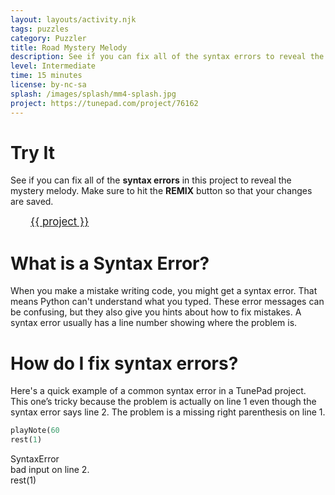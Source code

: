 ```yaml
---
layout: layouts/activity.njk
tags: puzzles
category: Puzzler
title: Road Mystery Melody
description: See if you can fix all of the syntax errors to reveal the mystery melody!
level: Intermediate
time: 15 minutes
license: by-nc-sa
splash: /images/splash/mm4-splash.jpg
project: https://tunepad.com/project/76162
---
```

# Try It
See if you can fix all of the **syntax errors** in this project to reveal the mystery melody. Make sure to hit the **REMIX** button so that your changes are saved.

<a href="{{ project }}" target="_blank" style="margin: 2rem; font-size: 120%">{{ project }}</a>



# What is a Syntax Error?
When you make a mistake writing code, you might get a syntax error. That means Python can't understand what you typed.
These error messages can be confusing, but they also give you hints about how to fix mistakes. 
A syntax error usually has a line number showing where the problem is.

# How do I fix syntax errors?
Here's a quick example of a common syntax error in a TunePad project. This one’s tricky because the problem is actually on line 1 even though the syntax error says line 2. The problem is a missing right parenthesis on line 1.

```python
playNote(60
rest(1)
```

<div class="error-message">
    <div class="error-name">
        <i class="fas fa-exclamation-circle"></i>SyntaxError
    </div>
    <div class="error-description">bad input on line 2.<br>rest(1)</div>
</div>
